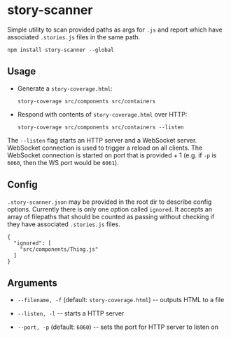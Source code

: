 # story-scanner

Simple utility to scan provided paths as args for `.js` and report which
have associated `.stories.js` files in the same path.

`npm install story-scanner --global`

## Usage

-   Generate a `story-coverage.html`:

    `story-coverage src/components src/containers`

-   Respond with contents of `story-coverage.html` over HTTP:

    `story-coverage src/components src/containers --listen`

The `--listen` flag starts an HTTP server and a WebSocket server.
WebSocket connection is used to trigger a reload on all clients. The
WebSocket connection is started on port that is provided + 1 (e.g. if
`-p` is `6060`, then the WS port would be `6061`).

## Config

`.story-scanner.json` may be provided in the root dir to describe config
options. Currently there is only one option called `ignored`. It
accepts an array of filepaths that should be counted as passing without
checking if they have associated `.stories.js` files.

```
{
  "ignored": [
    "src/components/Thing.js"
  ]
}
```

## Arguments

-   `--filename, -f` (default: `story-coverage.html`) -- outputs HTML to
    a file

-   `--listen, -l` -- starts a HTTP server

-   `--port, -p` (default: `6060`) -- sets the port for HTTP server to listen on

